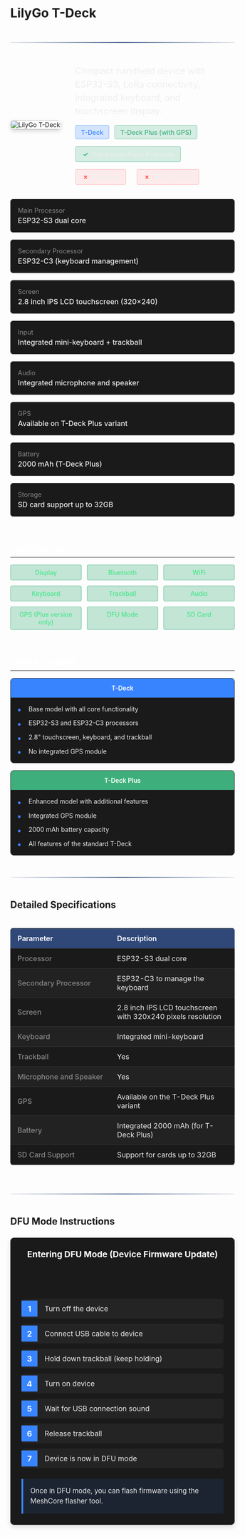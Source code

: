 # LilyGo T-Deck

<div class="section-divider">
  <div class="divider-line"></div>
</div>

<div class="device-header">
  <div class="device-image">
    <img src="https://lilygo.cc/cdn/shop/files/LILYGO-T-DECK_1_ebea5dda-65ab-4715-96e7-ff8148c6c700.jpg?v=1692325800&width=823" alt="LilyGo T-Deck">
  </div>
  <div class="device-intro">
    <p class="device-description">Compact handheld device with ESP32-S3, LoRa connectivity, integrated keyboard, and touchscreen display.</p>
    <div class="model-variants">
      <div class="variant-tag standard">T-Deck</div>
      <div class="variant-tag plus">T-Deck Plus (with GPS)</div>
    </div>
    <div class="firmware-support">
      <div class="support-item supported">
        <span class="support-icon">✓</span>
        <span class="support-text">Companion Radio Firmware</span>
      </div>
      <div class="support-item unsupported">
        <span class="support-icon">✗</span>
        <span class="support-text">Repeater</span>
      </div>
      <div class="support-item unsupported">
        <span class="support-icon">✗</span>
        <span class="support-text">Room Server</span>
      </div>
    </div>
  </div>
</div>

<div class="specs-overview">
  <div class="specs-item">
    <div class="specs-label">Main Processor</div>
    <div class="specs-value">ESP32-S3 dual core</div>
  </div>
  <div class="specs-item">
    <div class="specs-label">Secondary Processor</div>
    <div class="specs-value">ESP32-C3 (keyboard management)</div>
  </div>
  <div class="specs-item">
    <div class="specs-label">Screen</div>
    <div class="specs-value">2.8 inch IPS LCD touchscreen (320×240)</div>
  </div>
  <div class="specs-item">
    <div class="specs-label">Input</div>
    <div class="specs-value">Integrated mini-keyboard + trackball</div>
  </div>
  <div class="specs-item">
    <div class="specs-label">Audio</div>
    <div class="specs-value">Integrated microphone and speaker</div>
  </div>
  <div class="specs-item">
    <div class="specs-label">GPS</div>
    <div class="specs-value">Available on T-Deck Plus variant</div>
  </div>
  <div class="specs-item">
    <div class="specs-label">Battery</div>
    <div class="specs-value">2000 mAh (T-Deck Plus)</div>
  </div>
  <div class="specs-item">
    <div class="specs-label">Storage</div>
    <div class="specs-value">SD card support up to 32GB</div>
  </div>
</div>

<div class="device-features">
  <div class="features-group">
    <h3 class="features-title">Key Features</h3>
    <div class="features-grid">
      <div class="feature-item available">
        <span class="feature-name">Display</span>
      </div>
      <div class="feature-item available">
        <span class="feature-name">Bluetooth</span>
      </div>
      <div class="feature-item available">
        <span class="feature-name">WiFi</span>
      </div>
      <div class="feature-item available">
        <span class="feature-name">Keyboard</span>
      </div>
      <div class="feature-item available">
        <span class="feature-name">Trackball</span>
      </div>
      <div class="feature-item available">
        <span class="feature-name">Audio</span>
      </div>
      <div class="feature-item available">
        <span class="feature-name">GPS (Plus version only)</span>
      </div>
      <div class="feature-item available">
        <span class="feature-name">DFU Mode</span>
      </div>
      <div class="feature-item available">
        <span class="feature-name">SD Card</span>
      </div>
    </div>
  </div>
  
  <div class="notes-group">
    <h3 class="notes-title">Device Variants</h3>
    <div class="variants-compare">
      <div class="variant-card">
        <div class="variant-header standard">T-Deck</div>
        <ul class="variant-features">
          <li>Base model with all core functionality</li>
          <li>ESP32-S3 and ESP32-C3 processors</li>
          <li>2.8" touchscreen, keyboard, and trackball</li>
          <li>No integrated GPS module</li>
        </ul>
      </div>
      <div class="variant-card">
        <div class="variant-header plus">T-Deck Plus</div>
        <ul class="variant-features">
          <li>Enhanced model with additional features</li>
          <li>Integrated GPS module</li>
          <li>2000 mAh battery capacity</li>
          <li>All features of the standard T-Deck</li>
        </ul>
      </div>
    </div>
  </div>
</div>

<div class="section-divider">
  <div class="divider-line"></div>
</div>

## Detailed Specifications

<div class="specs-table">
  <table>
    <thead>
      <tr>
        <th>Parameter</th>
        <th>Description</th>
      </tr>
    </thead>
    <tbody>
      <tr>
        <td>Processor</td>
        <td>ESP32-S3 dual core</td>
      </tr>
      <tr>
        <td>Secondary Processor</td>
        <td>ESP32-C3 to manage the keyboard</td>
      </tr>
      <tr>
        <td>Screen</td>
        <td>2.8 inch IPS LCD touchscreen with 320x240 pixels resolution</td>
      </tr>
      <tr>
        <td>Keyboard</td>
        <td>Integrated mini-keyboard</td>
      </tr>
      <tr>
        <td>Trackball</td>
        <td>Yes</td>
      </tr>
      <tr>
        <td>Microphone and Speaker</td>
        <td>Yes</td>
      </tr>
      <tr>
        <td>GPS</td>
        <td>Available on the T-Deck Plus variant</td>
      </tr>
      <tr>
        <td>Battery</td>
        <td>Integrated 2000 mAh (for T-Deck Plus)</td>
      </tr>
      <tr>
        <td>SD Card Support</td>
        <td>Support for cards up to 32GB</td>
      </tr>
    </tbody>
  </table>
</div>

<div class="section-divider">
  <div class="divider-line"></div>
</div>

## DFU Mode Instructions

<div class="dfu-container">
  <h3 class="dfu-title">Entering DFU Mode (Device Firmware Update)</h3>
  <div class="dfu-steps">
    <div class="dfu-step">
      <div class="step-number">1</div>
      <div class="step-content">Turn off the device</div>
    </div>
    <div class="dfu-step">
      <div class="step-number">2</div>
      <div class="step-content">Connect USB cable to device</div>
    </div>
    <div class="dfu-step">
      <div class="step-number">3</div>
      <div class="step-content">Hold down trackball (keep holding)</div>
    </div>
    <div class="dfu-step">
      <div class="step-number">4</div>
      <div class="step-content">Turn on device</div>
    </div>
    <div class="dfu-step">
      <div class="step-number">5</div>
      <div class="step-content">Wait for USB connection sound</div>
    </div>
    <div class="dfu-step">
      <div class="step-number">6</div>
      <div class="step-content">Release trackball</div>
    </div>
    <div class="dfu-step">
      <div class="step-number">7</div>
      <div class="step-content">Device is now in DFU mode</div>
    </div>
  </div>
  <div class="dfu-note">Once in DFU mode, you can flash firmware using the MeshCore flasher tool.</div>
</div>

<style>
.section-divider {
  display: flex;
  align-items: center;
  justify-content: center;
  margin: 3rem 0;
}

.divider-line {
  height: 2px;
  background: linear-gradient(90deg, rgba(30, 59, 112, 0.1), rgba(30, 59, 112, 0.8) 50%, rgba(30, 59, 112, 0.1));
  flex-grow: 1;
}

/* Device Header */
.device-header {
  display: flex;
  margin: 2rem 0;
  gap: 2rem;
  align-items: center;
}

.device-image {
  flex: 0 0 auto;
  max-width: 300px;
}

.device-image img {
  width: 100%;
  height: auto;
  border-radius: 8px;
  box-shadow: 0 4px 8px rgba(0, 0, 0, 0.15);
}

.device-intro {
  flex: 1;
}

.device-description {
  font-size: 1.25rem;
  color: #eee;
  margin-top: 0;
  margin-bottom: 1rem;
  line-height: 1.5;
}

.model-variants {
  display: flex;
  gap: 0.75rem;
  margin-bottom: 1rem;
}

.variant-tag {
  padding: 0.4rem 0.75rem;
  border-radius: 4px;
  font-weight: 500;
  font-size: 0.9rem;
}

.standard {
  background-color: rgba(56, 132, 255, 0.2);
  border: 1px solid rgba(56, 132, 255, 0.5);
  color: #3884ff;
}

.plus {
  background-color: rgba(62, 175, 124, 0.2);
  border: 1px solid rgba(62, 175, 124, 0.5);
  color: #3eaf7c;
}

.firmware-support {
  display: flex;
  flex-wrap: wrap;
  gap: 1rem;
}

.support-item {
  display: flex;
  align-items: center;
  padding: 0.5rem 1rem;
  border-radius: 4px;
  margin-right: 0.5rem;
}

.supported {
  background-color: rgba(62, 175, 124, 0.2);
  border: 1px solid rgba(62, 175, 124, 0.5);
}

.unsupported {
  background-color: rgba(255, 82, 82, 0.1);
  border: 1px solid rgba(255, 82, 82, 0.3);
}

.partial {
  background-color: rgba(255, 193, 7, 0.2);
  border: 1px solid rgba(255, 193, 7, 0.5);
}

.support-icon {
  margin-right: 0.5rem;
  font-weight: bold;
}

.supported .support-icon {
  color: #3eaf7c;
}

.unsupported .support-icon {
  color: #ff5252;
}

.partial .support-icon {
  color: #ffc107;
}

.support-text {
  color: #eee;
}

/* Specs Overview */
.specs-overview {
  display: grid;
  grid-template-columns: repeat(auto-fill, minmax(300px, 1fr));
  gap: 1rem;
  margin: 2rem 0;
}

.specs-item {
  background-color: #1a1a1a;
  border-radius: 6px;
  padding: 1rem;
  border: 1px solid #333;
}

.specs-label {
  color: #888;
  font-size: 0.9rem;
  margin-bottom: 0.25rem;
}

.specs-value {
  color: #eee;
  font-size: 1rem;
  font-weight: 500;
}

/* Features */
.device-features {
  display: grid;
  grid-template-columns: repeat(auto-fit, minmax(300px, 1fr));
  gap: 2rem;
  margin: 2rem 0;
}

.features-title, .notes-title {
  color: #fff;
  font-size: 1.2rem;
  margin-bottom: 1rem;
  border-bottom: 1px solid #333;
  padding-bottom: 0.5rem;
}

.features-grid {
  display: grid;
  grid-template-columns: repeat(auto-fill, minmax(140px, 1fr));
  gap: 0.75rem;
}

.feature-item {
  padding: 0.5rem 0.75rem;
  border-radius: 4px;
  text-align: center;
}

.available {
  background-color: rgba(62, 175, 124, 0.3);
  border: 1px solid rgba(62, 175, 124, 0.6);
  color: #4ae68c;
  font-weight: 500;
}

.unavailable {
  background-color: rgba(102, 102, 102, 0.2);
  border: 1px solid rgba(102, 102, 102, 0.4);
  color: #888;
}

.t-deck-plus {
  background-color: rgba(144, 85, 253, 0.3);
  border: 1px solid rgba(144, 85, 253, 0.6);
  color: #d0b3ff;
  font-weight: 500;
}

/* Variant Cards */
.variants-compare {
  display: flex;
  flex-wrap: wrap;
  gap: 1rem;
  margin-top: 1rem;
}

.variant-card {
  flex: 1;
  min-width: 250px;
  background-color: #1a1a1a;
  border-radius: 8px;
  overflow: hidden;
  border: 1px solid #333;
}

.variant-header {
  padding: 0.75rem 1rem;
  font-weight: 600;
  text-align: center;
}

.variant-header.standard {
  background-color: #3884ff;
  color: white;
}

.variant-header.plus {
  background-color: #3eaf7c;
  color: white;
}

.variant-features {
  list-style-type: none;
  padding: 1rem;
  margin: 0;
}

.variant-features2 {
  list-style-type: none;
  padding: 1rem;
  margin: 0;
  color: #3eaf7c;
}

.variant-features li {
  position: relative;
  padding-left: 1.5rem;
  margin-bottom: 0.75rem;
  color: #eee;
  line-height: 1.4;
    list-style-type: none;

}

.variant-features li::before {
  content: "";
  position: absolute;
  left: 0;
  top: 0.6rem;
  width: 6px;
  height: 6px;
  background-color: #3884ff;
  border-radius: 50%;
}

.variant-features li:last-child {
  margin-bottom: 0;
}

/* Specifications Table */
.specs-table {
  overflow-x: auto;
  margin: 1.5rem 0;
}

.specs-table table {
  width: 100%;
  border-collapse: collapse;
  background-color: #1a1a1a;
  border-radius: 6px;
  overflow: hidden;
}

.specs-table th, .specs-table td {
  padding: 0.75rem 1rem;
  text-align: left;
  border-bottom: 1px solid #333;
}

.specs-table th {
  background-color: #304878;
  color: #fff;
  font-weight: 600;
}

.specs-table tr:nth-child(even) {
  background-color: #222;
}

.specs-table td:first-child {
  color: #888;
  font-weight: 500;
  white-space: nowrap;
}

.specs-table td:last-child {
  color: #eee;
}

/* DFU Instructions */
.dfu-container {
  background-color: #1a1a1a;
  border-radius: 8px;
  padding: 1.5rem;
  margin: 1.5rem 0;
  border: 1px solid #333;
  box-shadow: 0 4px 12px rgba(0,0,0,0.15);
}

.dfu-title {
  color: #fff;
  font-size: 1.2rem;
  margin-top: 0;
  margin-bottom: 5.5rem;
  text-align: center;
}

.dfu-steps {
  display: flex;
  flex-direction: column;
  gap: 0.75rem;
  margin-bottom: 1.5rem;
}

.dfu-step {
  display: flex;
  align-items: center;
  background-color: #242424;
  border-radius: 6px;
  overflow: hidden;
}

.step-number {
  background-color: #3884ff;
  color: white;
  font-weight: bold;
  width: 36px;
  height: 36px;
  display: flex;
  align-items: center;
  justify-content: center;
  font-size: 1.1rem;
}

.step-content {
  padding: 0.75rem 1rem;
  color: #eee;
  font-size: 1rem;
}

.dfu-note {
  background-color: rgba(56, 132, 255, 0.1);
  border-left: 4px solid #3884ff;
  padding: 1rem;
  border-radius: 0 4px 4px 0;
  color: #eee;
  font-size: 0.95rem;
  line-height: 1.5;
}

/* Responsive adjustments */
@media (max-width: 768px) {
  .device-header {
    flex-direction: column;
    gap: 1rem;
  }
  
  .device-image {
    max-width: 100%;
  }
  
  .specs-table th, .specs-table td {
    padding: 0.6rem 0.75rem;
    font-size: 0.9rem;
  }
}
</style>